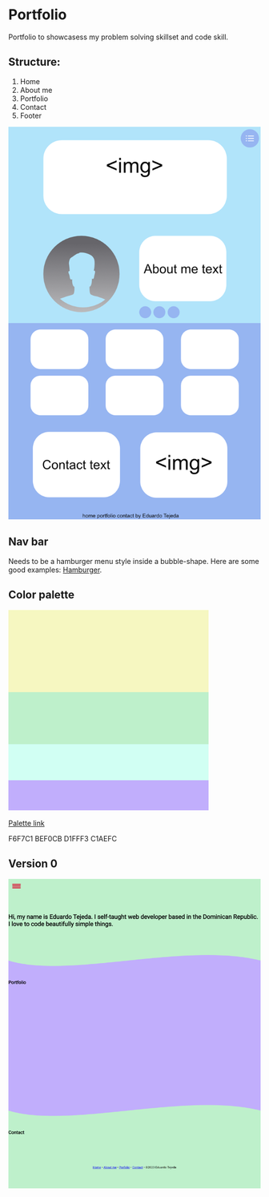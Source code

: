 # Portfolio

Portfolio to showcasess my problem solving skillset and code skill.

## Structure:

1. Home
2. About me
3. Portfolio
4. Contact
5. Footer

![Website wireframe](https://github.com/eduardotejeda/Portfolio/blob/portfolioA/Portfolio.png?raw=true)

## Nav bar

Needs to be a hamburger menu style inside a bubble-shape. Here are some good examples: [Hamburger](https://alvarotrigo.com/blog/hamburger-menu-css/).

## Color palette

![Palette](https://github.com/eduardotejeda/Portfolio/blob/main/Color%20Hunt%20Palette.png?raw=true)

[Palette link](https://colorhunt.co/palette/f6f7c1bef0cbd1fff3c1aefc)

F6F7C1
BEF0CB
D1FFF3
C1AEFC

## Version 0

![Who is going:](https://github.com/eduardotejeda/Portfolio/blob/main/portfolio_index%20v0.png)
